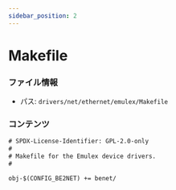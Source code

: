 ```yaml
---
sidebar_position: 2
---
```

# Makefile

### ファイル情報

- パス: `drivers/net/ethernet/emulex/Makefile`

### コンテンツ

```txt
# SPDX-License-Identifier: GPL-2.0-only
#
# Makefile for the Emulex device drivers.
#

obj-$(CONFIG_BE2NET) += benet/

```
